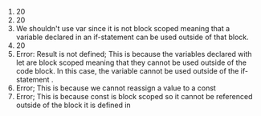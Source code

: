
1) 20
2) 20
3) We shouldn't use var since it is not block scoped meaning that a variable declared in an if-statement can be used outside of that block. 
4) 20
5) Error: Result is not defined; This is because the variables declared with let are block scoped meaning that they cannot be used outside of the code block. In this case, the variable cannot be used outside of the if-statement . 
6) Error; This is because we cannot reassign a value to a const
7) Error; This is because const is block scoped so it cannot be referenced outside of the block it is defined in
